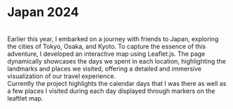 # Japan 2024 <br />
<br />
Earlier this year, I embarked on a journey with friends to Japan, exploring the cities of Tokyo, Osaka, and Kyoto. 
To capture the essence of this adventure, I developed an interactive map using Leaflet.js. 
The page dynamically showcases the days we spent in each location, highlighting the landmarks and places we visited, 
offering a detailed and immersive visualization of our travel experience. <br />
Currently the project highlights the calendar days that I was there as well as
a few places I visited during each day displayed through markers on the leaftlet map.
